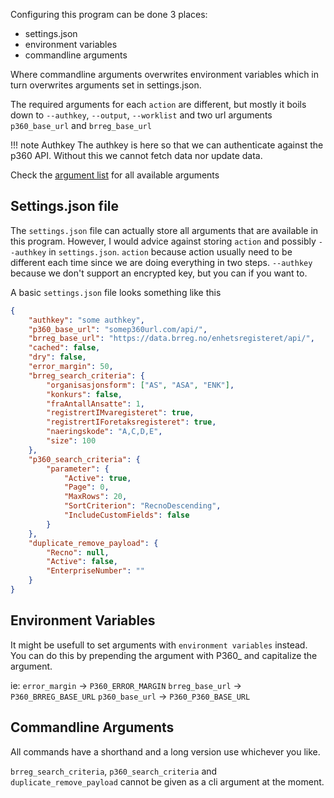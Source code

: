 Configuring this program can be done 3 places:

* settings.json
* environment variables
* commandline arguments

Where commandline arguments overwrites environment variables which in turn overwrites arguments set in settings.json.

The required arguments for each `action` are different, but mostly it boils down to `--authkey`, `--output`, `--worklist` and two url arguments `p360_base_url` and `brreg_base_url`

!!! note Authkey
    The authkey is here so that we can authenticate against the p360 API. Without this we cannot fetch data nor update data.

Check the [argument list](../arguments) for all available arguments

## Settings.json file
The `settings.json` file can actually store all arguments that are available in this program. However, I would advice against storing `action` and possibly `--authkey` in `settings.json`. `action` because action usually need to be different each time since we are doing everything in two steps. `--authkey` because we don't support an encrypted key, but you can if you want to.

A basic `settings.json` file looks something like this

```json
{
    "authkey": "some authkey",
    "p360_base_url": "somep360url.com/api/",
    "brreg_base_url": "https://data.brreg.no/enhetsregisteret/api/",
    "cached": false,
    "dry": false,
    "error_margin": 50,
    "brreg_search_criteria": {
        "organisasjonsform": ["AS", "ASA", "ENK"],
        "konkurs": false,
        "fraAntallAnsatte": 1,
        "registrertIMvaregisteret": true,
        "registrertIForetaksregisteret": true,
        "naeringskode": "A,C,D,E",
        "size": 100
    },
    "p360_search_criteria": {
        "parameter": {
            "Active": true,
            "Page": 0,
            "MaxRows": 20,
            "SortCriterion": "RecnoDescending",
            "IncludeCustomFields": false
        }
    },
    "duplicate_remove_payload": {
        "Recno": null,
        "Active": false,
        "EnterpriseNumber": ""
    }
}
```

## Environment Variables
It might be usefull to set arguments with `environment variables` instead. You can do this by prepending the argument with P360_ and capitalize the argument.

ie:
`error_margin` -> `P360_ERROR_MARGIN`
`brreg_base_url` -> `P360_BRREG_BASE_URL`
`p360_base_url` -> `P360_P360_BASE_URL`

## Commandline Arguments
All commands have a shorthand and a long version use whichever you like.

`brreg_search_criteria`, `p360_search_criteria` and `duplicate_remove_payload` cannot be given as a cli argument at the moment.
